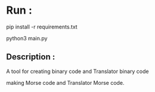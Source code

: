# Run : 
pip install -r requirements.txt

python3 main.py


## Description : 

A tool for creating binary code and Translator binary code

making Morse code and Translator Morse code.
